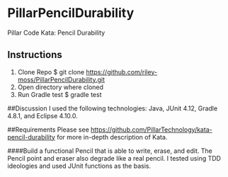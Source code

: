 # PillarPencilDurability
Pillar Code Kata: Pencil Durability

## Instructions
1. Clone Repo
    $ git clone https://github.com/riley-moss/PillarPencilDurability.git
2. Open directory where cloned
3. Run Gradle test
    $ gradle test
    
##Discussion
I used the following technologies: Java, JUnit 4.12, Gradle 4.8.1, and Eclipse 4.10.0.

##Requirements
Please see https://github.com/PillarTechnology/kata-pencil-durability for more in-depth description of Kata.

####Build a functional Pencil that is able to write, erase, and edit. The Pencil point and eraser also degrade like a real pencil.
I tested using TDD ideologies and used JUnit functions as the basis.
